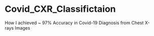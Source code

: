 # Covid_CXR_Classifictaion
How I achieved ~ 97% Accuracy in Covid-19 Diagnosis from Chest X-rays Images
